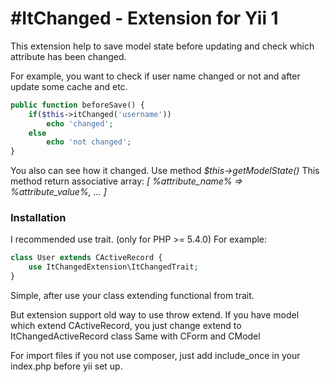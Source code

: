 #ItChanged - Extension for Yii 1
=============================

This extension help to save model state before updating
and check which attribute has been changed.

For example, you want to check if user name changed or not and after update some cache and etc.
```php
public function beforeSave() {
    if($this->itChanged('username'))
        echo 'changed';
    else
        echo 'not changed';
}
```

You also can see how it changed. Use method *$this->getModelState()*
This method return associative array: *[ %attribute_name% => %attribute_value%, ... ]*

### Installation

I recommended use trait. (only for PHP >= 5.4.0)
For example:
```php
class User extends CActiveRecord {
    use ItChangedExtension\ItChangedTrait;
}
```
Simple, after use your class extending functional from trait.

But extension support old way to use throw extend.
If you have model which extend CActiveRecord, you just change extend to ItChangedActiveRecord class
Same with CForm and CModel

For import files if you not use composer, just add include_once in your index.php before yii set up.